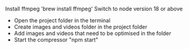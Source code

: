 Install ffmpeg 'brew install ffmpeg'
Switch to node version 18 or above

- Open the project folder in the terminal
- Create images and videos folder in the project folder
- Add images and videos that need to be optimised in the folder
- Start the compressor "npm start"
